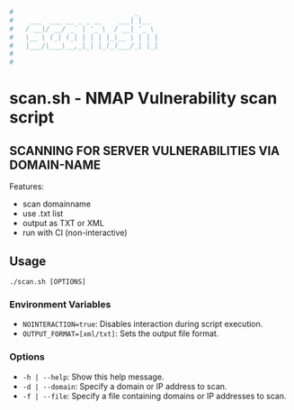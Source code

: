 ```bash
#                              _     
#    ___  ___ __ _ _ __    ___| |__  
#   / __|/ __/ _` | '_ \  / __| '_ \ 
#   \__ \ (_| (_| | | | |_\__ \ | | |
#   |___/\___\__,_|_| |_(_)___/_| |_|
#                                    
# 
```
# scan.sh - NMAP Vulnerability scan script
## SCANNING FOR SERVER VULNERABILITIES VIA DOMAIN-NAME

Features:
- scan domainname
- use .txt list
- output as TXT or XML
- run with CI (non-interactive)

## Usage

    ./scan.sh [OPTIONS]

### Environment Variables

- `NOINTERACTION=true`: Disables interaction during script execution.
- `OUTPUT_FORMAT=[xml/txt]`: Sets the output file format.

### Options

- `-h | --help`: Show this help message.
- `-d | --domain`: Specify a domain or IP address to scan.
- `-f | --file`: Specify a file containing domains or IP addresses to scan.
